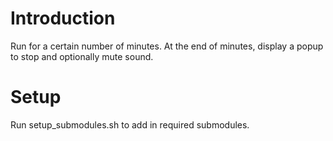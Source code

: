 # Introduction
Run for a certain number of minutes. At the end of minutes, display a popup to stop and optionally mute sound.

# Setup
Run setup_submodules.sh to add in required submodules.
